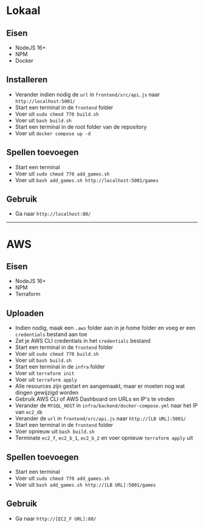 # Lokaal

## Eisen
- NodeJS 16+
- NPM
- Docker

## Installeren
- Verander indien nodig de `url` in `frontend/src/api.js` naar `http://localhost:5001/`
- Start een terminal in de `frontend` folder
- Voer uit `sudo chmod 770 build.sh`
- Voer uit `bash build.sh`
- Start een terminal in de root folder van de repository
- Voer uit `docker compose up -d`

## Spellen toevoegen
- Start een terminal
- Voer uit `sudo chmod 770 add_games.sh`
- Voer uit `bash add_games.sh http://localhost:5001/games`

## Gebruik
- Ga naar `http://localhost:80/`

---------------------------------------------------------------------------------------------------------

# AWS

## Eisen
- NodeJS 16+
- NPM
- Terraform

## Uploaden
- Indien nodig, maak een `.aws` folder aan in je home folder en voeg er een `credentials` bestand aan toe
- Zet je AWS CLI credentials in het `credentials` bestand
- Start een terminal in de `frontend` folder
- Voer uit `sudo chmod 770 build.sh`
- Voer uit `bash build.sh`
- Start een terminal in de `infra` folder
- Voer uit `terraform init`
- Voer uit `terraform apply`
- Alle resources zijn gestart en aangemaakt, maar er moeten nog wat dingen gewijzigd worden
- Gebruik AWS CLI of AWS Dashboard om URLs en IP's te vinden
- Verander de `MYSQL_HOST` in `infra/backend/docker-compose.yml` naar het IP van `ec2_db`
- Verander de `url` in `frontend/src/api.js` naar `http://[LB URL]:5001/`
- Start een terminal in de `frontend` folder
- Voer opnieuw uit `bash build.sh`
- Terminate `ec2_f`, `ec2_b_1`, `ec2_b_2` en voer opnieuw `terraform apply` uit

## Spellen toevoegen
- Start een terminal
- Voer uit `sudo chmod 770 add_games.sh`
- Voer uit `bash add_games.sh http://[LB URL]:5001/games`

## Gebruik
- Ga naar `http://[EC2_F URL]:80/`
